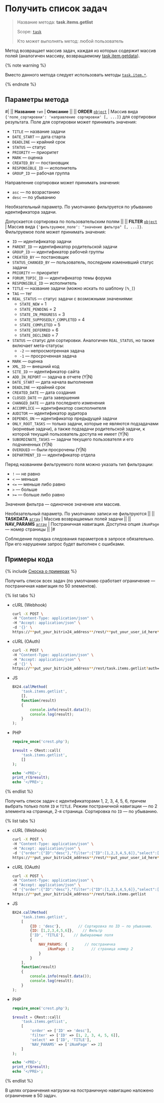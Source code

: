 # Получить список задач

> Название метода: **task.items.getlist**
>
> Scope: [`task`](../../scopes/permissions.md)
>
> Кто может выполнять метод: любой пользователь

Метод возвращает массив задач, каждая из которых содержит массив полей (аналогичен массиву, возвращаемому [task.item.getdata](task-item/task-item-get-data.md)).

{% note warning %}

Вместо данного метода следует использовать методы [`task.item.*`](task-item/index.md).

{% endnote %}

## Параметры метода

#|
|| **Название**
`тип` | **Описание** ||
|| **ORDER**
[`object`](../../data-types.md) | Массив вида `{'поле_сортировки': 'направление сортировки' [, ...]}` для сортировки результата. Поле для сортировки может принимать значения: 
- `TITLE` — название задачи  
- `DATE_START` — дата старта 
- `DEADLINE` — крайний срок 
- `STATUS` — статус 
- `PRIORITY` — приоритет 
- `MARK` — оценка 
- `CREATED_BY` — постановщик 
- `RESPONSIBLE_ID` — исполнитель 
- `GROUP_ID` — рабочая группа 

Направление сортировки может принимать значения: 
- `asc` — по возрастанию 
- `desc` — по убыванию 
  
Необязательный параметр. По умолчанию фильтруется по убыванию идентификатора задачи. 

Допускается сортировка по пользовательским полям 
||
|| **FILTER**
[`object`](../../data-types.md) | Массив вида `{'фильтруемое_поле': "значение фильтра" [, ...]}`. Фильтруемое поле может принимать значения: 
- `ID` — идентификатор задачи
- `PARENT_ID` — идентификатор родительской задачи
- `GROUP_ID` — идентификатор рабочей группы
- `CREATED_BY` — постановщик
- `STATUS_CHANGED_BY` — пользователь, последним изменивший статус задачи
- `PRIORITY` — приоритет
- `FORUM_TOPIC_ID` — идентификатор темы форума
- `RESPONSIBLE_ID` — исполнитель
- `TITLE` — название задачи (можно искать по шаблону `[%_]`)
- `TAG` — тег
- `REAL_STATUS` — статус задачи с возможными значениями:
    - `STATE_NEW` = 1
    - `STATE_PENDING` = 2
    - `STATE_IN_PROGRESS` = 3
    - `STATE_SUPPOSEDLY_COMPLETED` = 4
    - `STATE_COMPLETED` = 5
    - `STATE_DEFERRED` = 6
    - `STATE_DECLINED` = 7
- `STATUS` — статус для сортировки. Аналогичен `REAL_STATUS`, но также включает мета-статусы:
    - `-2` — непросмотренная задача
    - `-1` — просроченная задача
- `MARK` — оценка
- `XML_ID` — внешний код
- `SITE_ID` — идентификатор сайта
- `ADD_IN_REPORT` — задача в отчете (Y\|N)
- `DATE_START` — дата начала выполнения
- `DEADLINE` — крайний срок
- `CREATED_DATE` — дата создания
- `CLOSED_DATE` — дата завершения
- `CHANGED_DATE` — дата последнего изменения
- `ACCOMPLICE` — идентификатор соисполнителя
- `AUDITOR` — идентификатор аудитора
- `DEPENDS_ON` — идентификатор предыдущей задачи
- `ONLY_ROOT_TASKS` — только задачи, которые не являются подзадачами (корневые задачи), а также подзадачи родительской задачи, к которой текущий пользователь доступа не имеет (Y\|N)
- `SUBORDINATE_TASKS` — задачи текущего пользователя и его подчиненных (Y\|N)
- `OVERDUED` — были просрочены (Y\|N)
- `DEPARTMENT_ID` — идентификатор отдела

Перед названием фильтруемого поля можно указать тип фильтрации:
- `!` — не равно
- `<` — меньше
- `<=` — меньше либо равно
- `>` — больше
- `>=` — больше либо равно
  
Значения фильтра — одиночное значение или массив. 

Необязательный параметр. По умолчанию записи не фильтруются ||
|| **TASKDATA**
[`array`](../../data-types.md) | Массив возвращаемых полей задачи ||
|| **NAV_PARAMS**
[`array`](../../data-types.md) | Постраничная навигация. Доступна опция `iNumPage` — номер страницы ||
|#

Соблюдение порядка следования параметров в запросе обязательно. При его нарушении запрос будет выполнен с ошибками.

## Примеры кода

{% include [Сноска о примерах](../../../_includes/examples.md) %}

Получить список всех задач (по умолчанию сработает ограничение — постраничная навигация по 50 элементов).

{% list tabs %}

- cURL (Webhook)

    ```bash
    curl -X POST \
    -H "Content-Type: application/json" \
    -H "Accept: application/json" \
    -d '{}' \
    https://**put_your_bitrix24_address**/rest/**put_your_user_id_here**/**put_your_webhook_here**/task.items.getlist
    ```

- cURL (OAuth)

    ```bash
    curl -X POST \
    -H "Content-Type: application/json" \
    -H "Accept: application/json" \
    -d '{}' \
    https://**put_your_bitrix24_address**/rest/task.items.getlist?auth=**put_access_token_here**
    ```

- JS

    ```js
    BX24.callMethod(
        'task.items.getlist',
        [],
        function(result)
        {
            console.info(result.data());
            console.log(result);
        }
    );
    ```

- PHP

    ```php
    require_once('crest.php');

    $result = CRest::call(
        'task.items.getlist',
        []
    );

    echo '<PRE>';
    print_r($result);
    echo '</PRE>';
    ```

{% endlist %}

Получить список задач с идентификаторами 1, 2, 3, 4, 5, 6, причем выбрать только поля `ID` и `TITLE`. Режим постраничной навигации — по 2 элемента на странице, 2-я страница. Сортировка по `ID` — по убыванию.

{% list tabs %}

- cURL (Webhook)

    ```bash
    curl -X POST \
    -H "Content-Type: application/json" \
    -H "Accept: application/json" \
    -d '{"order":{"ID":"desc"},"filter":{"ID":[1,2,3,4,5,6]},"select":["ID","TITLE"],"NAV_PARAMS":{"iNumPage":2}}' \
    https://**put_your_bitrix24_address**/rest/**put_your_user_id_here**/**put_your_webhook_here**/task.items.getlist
    ```

- cURL (OAuth)

    ```bash
    curl -X POST \
    -H "Content-Type: application/json" \
    -H "Accept: application/json" \
    -d '{"order":{"ID":"desc"},"filter":{"ID":[1,2,3,4,5,6]},"select":["ID","TITLE"],"NAV_PARAMS":{"iNumPage":2},"auth":"**put_access_token_here**"}' \
    https://**put_your_bitrix24_address**/rest/task.items.getlist
    ```

- JS

    ```js
    BX24.callMethod(
        'task.items.getlist',
        [
            {ID : 'desc'},        // Сортировка по ID — по убыванию.
            {ID: [1,2,3,4,5,6]},    // Фильтр
            ['ID', 'TITLE'],    // Выбираемые поля
            {
                NAV_PARAMS: {        // постраничка
                    iNumPage : 2        // страница номер 2
                }
            }
        ],
        function(result)
        {
            console.info(result.data());
            console.log(result);
        }
    );
    ```

- PHP

    ```php
    require_once('crest.php');

    $result = CRest::call(
        'task.items.getlist',
        [
            'order' => ['ID' => 'desc'],
            'filter' => ['ID' => [1, 2, 3, 4, 5, 6]],
            'select' => ['ID', 'TITLE'],
            'NAV_PARAMS' => ['iNumPage' => 2]
        ]
    );

    echo '<PRE>';
    print_r($result);
    echo '</PRE>';
    ```

{% endlist %}

В целях ограничения нагрузки на постраничную навигацию наложено ограничение в 50 задач.

